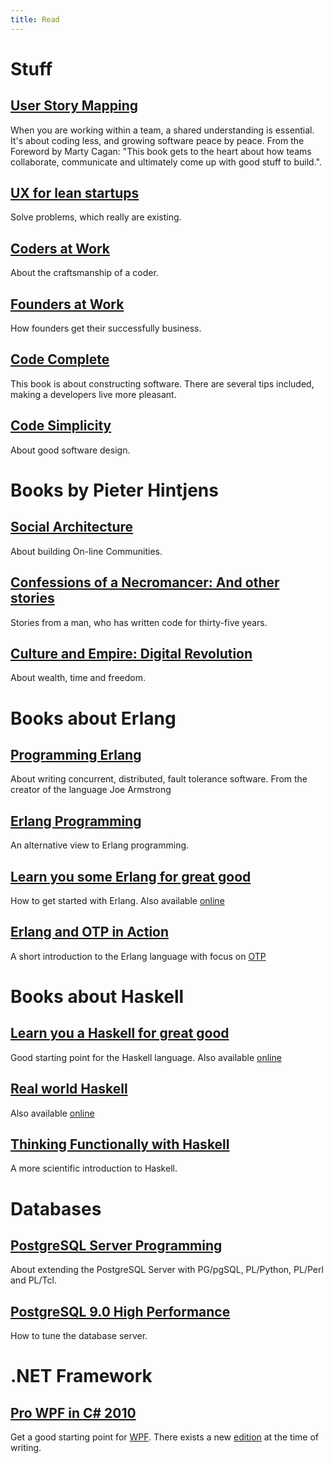 ```yaml
---
title: Read
---
```


# Stuff

## [User Story Mapping](http://www.amazon.com/User-Story-Mapping-Discover-Product/dp/1491904909)

When you are working within a team, a shared understanding is essential. 
It's about coding less, and growing software peace by peace. 
From the Foreword by Marty Cagan: "This book gets to the heart about how teams collaborate, communicate and ultimately come up with good stuff to build.". 

## [UX for lean startups](http://www.amazon.com/UX-Lean-Startups-Experience-Research/dp/1449334911)

Solve problems, which really are existing.

## [Coders at Work](http://www.amazon.com/Coders-Work-Reflections-Craft-Programming/dp/1430219483)

About the craftsmanship of a coder.

## [Founders at Work](http://www.amazon.com/Founders-Work-Stories-Startups-Early/dp/1430210788)

How founders get their successfully business.

## [Code Complete](https://www.amazon.de/Code-Complete-Practical-Construction-Costruction/dp/0735619670)

This book is about constructing software. 
There are several tips included, making a developers live more pleasant.

## [Code Simplicity](https://www.amazon.com/Code-Simplicity-Fundamentals-Max-Kanat-Alexander/dp/1449313892)

About good software design.

# Books by Pieter Hintjens

## [Social Architecture](https://www.amazon.de/Social-Architecture-Building-line-Communities/dp/1533112452/)

About building On-line Communities.

## [Confessions of a Necromancer: And other stories](https://www.amazon.de/Confessions-Necromancer-stories-Pieter-Hintjens/dp/1539178846)

Stories from a man, who has written code for thirty-five years.

## [Culture and Empire: Digital Revolution](https://www.amazon.de/Culture-Empire-Revolution-Pieter-Hintjens/dp/1492999776)

About wealth, time and freedom.


# Books about Erlang

## [Programming Erlang](http://www.amazon.com/Programming-Erlang-Concurrent-Pragmatic-Programmers/dp/193778553X)

About writing concurrent, distributed, fault tolerance software. From the creator of the language Joe Armstrong

## [Erlang Programming](http://www.amazon.com/Erlang-Programming-Francesco-Cesarini/dp/0596518188/)

An alternative view to Erlang programming.

## [Learn you some Erlang for great good](http://www.amazon.com/Learn-Some-Erlang-Great-Good/dp/1593274351)

How to get started with Erlang. Also available [online](http://learnyousomeerlang.com/)

## [Erlang and OTP in Action](http://www.amazon.com/Erlang-OTP-Action-Martin-Logan/dp/1933988789)

A short introduction to the Erlang language with focus on [OTP](https://en.wikipedia.org/wiki/Open_Telecom_Platform)

# Books about Haskell

## [Learn you a Haskell for great good](http://www.amazon.com/Learn-You-Haskell-Great-Good/dp/1593272839/)

Good starting point for the Haskell language. Also available [online](http://learnyouahaskell.com/)

## [Real world Haskell](http://www.amazon.com/Real-World-Haskell-Bryan-OSullivan/dp/0596514980)

Also available [online](http://book.realworldhaskell.org/)

## [Thinking Functionally with Haskell](https://www.amazon.com/Thinking-Functionally-Haskell-Richard-Bird/dp/1107452643)

A more scientific introduction to Haskell.

# Databases

## [PostgreSQL Server Programming](http://www.amazon.com/PostgreSQL-Server-Programming-Usama-Dar/dp/1783980583)

About extending the PostgreSQL Server with PG/pgSQL, PL/Python, PL/Perl and PL/Tcl.

## [PostgreSQL 9.0 High Performance](http://www.amazon.com/PostgreSQL-High-Performance-Gregory-Smith/dp/184951030X)

How to tune the database server.

# .NET Framework

## [Pro WPF in C\# 2010](https://www.amazon.de/Pro-WPF-2010-Presentation-Foundation/dp/1430272058)

Get a good starting point for [WPF](https://msdn.microsoft.com/en-us/library/ms754130(v=vs.110).aspx).
There exists a new [edition](https://www.amazon.de/Pro-WPF-4-5-Presentation-Professional/dp/1430243651) at the time of writing.
